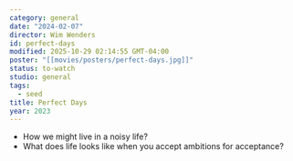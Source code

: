 ```yaml
---
category: general
date: "2024-02-07"
director: Wim Wenders
id: perfect-days
modified: 2025-10-29 02:14:55 GMT-04:00
poster: "[[movies/posters/perfect-days.jpg]]"
status: to-watch
studio: general
tags:
  - seed
title: Perfect Days
year: 2023
---
```


- How we might live in a noisy life?
- What does life looks like when you accept ambitions for acceptance?
